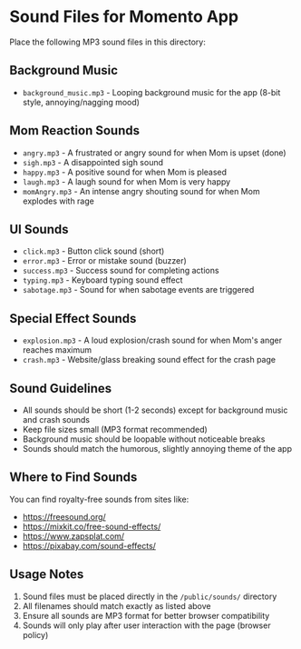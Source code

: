 
# Sound Files for Momento App

Place the following MP3 sound files in this directory:

## Background Music
- `background_music.mp3` - Looping background music for the app (8-bit style, annoying/nagging mood)

## Mom Reaction Sounds
- `angry.mp3` - A frustrated or angry sound for when Mom is upset (done)
- `sigh.mp3` - A disappointed sigh sound
- `happy.mp3` - A positive sound for when Mom is pleased
- `laugh.mp3` - A laugh sound for when Mom is very happy
- `momAngry.mp3` - An intense angry shouting sound for when Mom explodes with rage

## UI Sounds
- `click.mp3` - Button click sound (short)
- `error.mp3` - Error or mistake sound (buzzer)
- `success.mp3` - Success sound for completing actions
- `typing.mp3` - Keyboard typing sound effect
- `sabotage.mp3` - Sound for when sabotage events are triggered

## Special Effect Sounds
- `explosion.mp3` - A loud explosion/crash sound for when Mom's anger reaches maximum
- `crash.mp3` - Website/glass breaking sound effect for the crash page

## Sound Guidelines
- All sounds should be short (1-2 seconds) except for background music and crash sounds
- Keep file sizes small (MP3 format recommended)
- Background music should be loopable without noticeable breaks
- Sounds should match the humorous, slightly annoying theme of the app

## Where to Find Sounds
You can find royalty-free sounds from sites like:
- https://freesound.org/
- https://mixkit.co/free-sound-effects/
- https://www.zapsplat.com/
- https://pixabay.com/sound-effects/

## Usage Notes
1. Sound files must be placed directly in the `/public/sounds/` directory
2. All filenames should match exactly as listed above
3. Ensure all sounds are MP3 format for better browser compatibility
4. Sounds will only play after user interaction with the page (browser policy)
